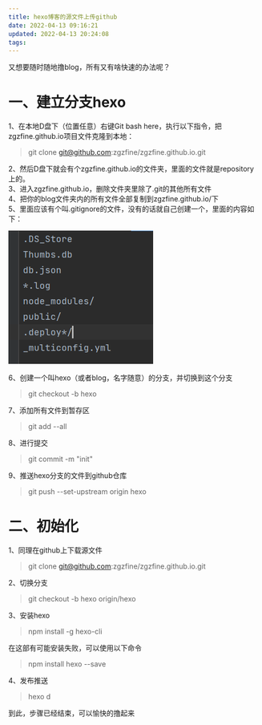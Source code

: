 ```yaml
---
title: hexo博客的源文件上传github
date: 2022-04-13 09:16:21
updated: 2022-04-13 20:24:08
tags:
---
```


又想要随时随地撸blog，所有又有啥快速的办法呢？

# 一、建立分支hexo
1、在本地D盘下（位置任意）右键Git bash here，执行以下指令，把zgzfine.github.io项目文件克隆到本地：
> git clone git@github.com:zgzfine/zgzfine.github.io.git


2、然后D盘下就会有个zgzfine.github.io的文件夹，里面的文件就是repository上的。  
3、进入zgzfine.github.io，删除文件夹里除了.git的其他所有文件  
4、把你的blog文件夹内的所有文件全部复制到zgzfine.github.io/下  
5、里面应该有个叫.gitignore的文件，没有的话就自己创建一个，里面的内容如下：

![文件](../images/0003/b.png)

6、创建一个叫hexo（或者blog，名字随意）的分支，并切换到这个分支
> git checkout -b hexo

7、添加所有文件到暂存区
> git add --all

8、进行提交
>  git commit -m "init"

9、推送hexo分支的文件到github仓库
>  git push --set-upstream origin hexo

# 二、初始化
1、同理在github上下载源文件
> git clone git@github.com:zgzfine/zgzfine.github.io.git 

2、切换分支
> git checkout -b hexo origin/hexo

3、安装hexo
> npm install -g hexo-cli

在这部有可能安装失败，可以使用以下命令
> npm install hexo --save

4、发布推送
>  hexo d

到此，步骤已经结束，可以愉快的撸起来


